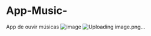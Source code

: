 # App-Music-
App de ouvir músicas 
![image](https://github.com/KahEsteves/App-Music-/assets/119414356/92351177-d7b4-4ee9-9490-96658ca9faa5)
![Uploading image.png…]()
